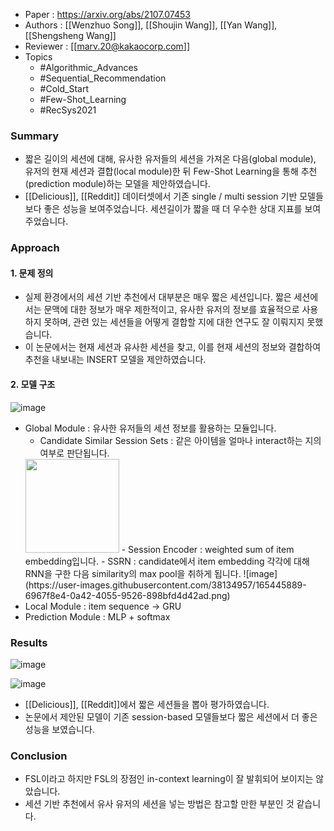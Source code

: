 - Paper : <https://arxiv.org/abs/2107.07453>
- Authors : [[Wenzhuo Song]], [[Shoujin Wang]], [[Yan Wang]], [[Shengsheng Wang]]
- Reviewer : [[marv.20@kakaocorp.com]]
- Topics
  - #Algorithmic_Advances
  - #Sequential_Recommendation
  - #Cold_Start
  - #Few-Shot_Learning
  - #RecSys2021

### Summary

- 짧은 길이의 세션에 대해, 유사한 유저들의 세션을 가져온 다음(global module), 유저의 현재 세션과 결합(local module)한 뒤 Few-Shot Learning을 통해 추천(prediction module)하는 모델을 제안하였습니다.
- [[Delicious]], [[Reddit]] 데이터셋에서 기존 single / multi session 기반 모델들보다 좋은 성능을 보여주었습니다. 세션길이가 짧을 때 더 우수한 상대 지표를 보여주었습니다.

### Approach

#### 1. 문제 정의

- 실제 환경에서의 세션 기반 추천에서 대부분은 매우 짧은 세션입니다. 짧은 세션에서는 문맥에 대한 정보가 매우 제한적이고, 유사한 유저의 정보를 효율적으로 사용하지 못하며, 관련 있는 세션들을 어떻게 결합할 지에 대한 연구도 잘 이뤄지지 못했습니다.
- 이 논문에서는 현재 세션과 유사한 세션을 찾고, 이를 현재 세션의 정보와 결합하여 추천을 내보내는 INSERT 모델을 제안하였습니다.

#### 2. 모델 구조

![image](https://user-images.githubusercontent.com/38134957/165445878-9401f397-dd0f-4e7d-9d21-b07ed0e9c092.png)

- Global Module : 유사한 유저들의 세션 정보를 활용하는 모듈입니다.
  - Candidate Similar Session Sets : 같은 아이템을 얼마나 interact하는 지의 여부로 판단됩니다.
  <img width="150" src="https://user-images.githubusercontent.com/38134957/165445886-572fdec6-1811-46e2-8d62-f153383c89d9.png">
  - Session Encoder : weighted sum of item embedding입니다.
  - SSRN : candidate에서 item embedding 각각에 대해 RNN을 구한 다음 similarity의 max pool을 취하게 됩니다.
    ![image](https://user-images.githubusercontent.com/38134957/165445889-6967f8e4-0a42-4055-9526-898bfd4d42ad.png)
- Local Module : item sequence -> GRU
- Prediction Module :  MLP + softmax

### Results

![image](https://user-images.githubusercontent.com/38134957/165445895-50c7edb3-0f98-4e93-ba34-5f070497c0e3.png)

![image](https://user-images.githubusercontent.com/38134957/165445903-1bc7da8b-2913-491e-8ea5-e7a9a7e6a79f.png)

- [[Delicious]], [[Reddit]]에서 짧은 세션들을 뽑아 평가하였습니다.
- 논문에서 제안된 모델이 기존 session-based 모델들보다 짧은 세션에서 더 좋은 성능을 보였습니다.

### Conclusion

- FSL이라고 하지만 FSL의 장점인 in-context learning이 잘 발휘되어 보이지는 않았습니다.
- 세션 기반 추천에서 유사 유저의 세션을 넣는 방법은 참고할 만한 부분인 것 같습니다.
